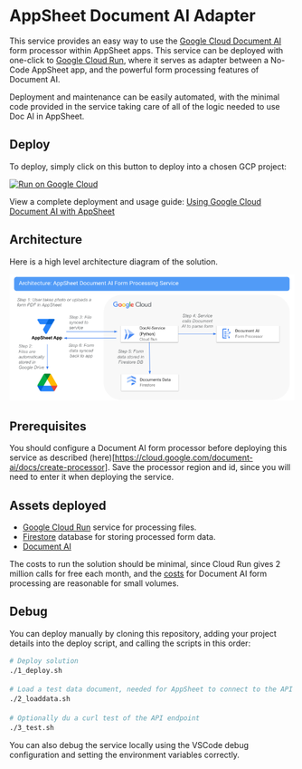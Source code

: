 # AppSheet Document AI Adapter
This service provides an easy way to use the [Google Cloud Document AI](https://cloud.google.com/document-ai) form processor within AppSheet apps. This service can be deployed with one-click to [Google Cloud Run](https://cloud.google.com/run), where it serves as adapter between a No-Code AppSheet app, and the powerful form processing features of Document AI. 

Deployment and maintenance can be easily automated, with the minimal code provided in the service taking care of all of the logic needed to use Doc AI in AppSheet.

## Deploy

To deploy, simply click on this button to deploy into a chosen GCP project:

[![Run on Google Cloud](https://deploy.cloud.run/button.svg)](https://deploy.cloud.run)

View a complete deployment and usage guide: [Using Google Cloud Document AI with AppSheet](https://www.googlecloudcommunity.com/gc/Tips-Tricks/Guide-Using-Google-Cloud-Document-AI-with-AppSheet/m-p/659636#M9007)

## Architecture
Here is a high level architecture diagram of the solution.

![AppSheet solution architecture](architecture.png)

## Prerequisites
You should configure a Document AI form processor before deploying this service as described (here)[https://cloud.google.com/document-ai/docs/create-processor]. Save the processor region and id, since you will need to enter it when deploying the service. 

## Assets deployed
- [Google Cloud Run](https://cloud.google.com/run) service for processing files. 
- [Firestore](https://cloud.google.com/firestore) database for storing processed form data. 
- [Document AI](https://cloud.google.com/document-ai) 

The costs to run the solution should be minimal, since Cloud Run gives 2 million calls for free each month, and the [costs](https://cloud.google.com/document-ai/pricing) for Document AI form processing are reasonable for small volumes.

## Debug
You can deploy manually by cloning this repository, adding your project details into the deploy script, and calling the scripts in this order:

```bash
# Deploy solution
./1_deploy.sh

# Load a test data document, needed for AppSheet to connect to the API
./2_loaddata.sh

# Optionally du a curl test of the API endpoint
./3_test.sh
```

You can also debug the service locally using the VSCode debug configuration and setting the environment variables correctly.